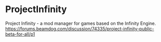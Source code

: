 # ProjectInfinity
Project Infinity - a mod manager for games based on the Infinity Engine.
https://forums.beamdog.com/discussion/74335/project-infinity-public-beta-for-all/p1
